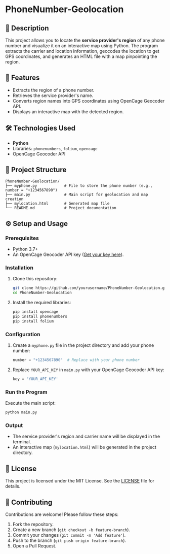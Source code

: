# PhoneNumber-Geolocation

## 📜 Description
This project allows you to locate the **service provider's region** of any phone number and visualize it on an interactive map using Python. The program extracts the carrier and location information, geocodes the location to get GPS coordinates, and generates an HTML file with a map pinpointing the region.

## 🚀 Features
- Extracts the region of a phone number.
- Retrieves the service provider's name.
- Converts region names into GPS coordinates using OpenCage Geocoder API.
- Displays an interactive map with the detected region.

## 🛠️ Technologies Used
- **Python**
- Libraries: `phonenumbers`, `folium`, `opencage`
- OpenCage Geocoder API

## 📂 Project Structure
```
PhoneNumber-Geolocation/
├── myphone.py            # File to store the phone number (e.g., number = "+1234567890")
├── main.py               # Main script for geolocation and map creation
├── mylocation.html       # Generated map file
└── README.md             # Project documentation
```

## ⚙️ Setup and Usage

### Prerequisites
- Python 3.7+
- An OpenCage Geocoder API key ([Get your key here](https://opencagedata.com/)).

### Installation
1. Clone this repository:
   ```bash
   git clone https://github.com/yourusername/PhoneNumber-Geolocation.git
   cd PhoneNumber-Geolocation
   ```
2. Install the required libraries:
   ```bash
   pip install opencage
   pip install phonenumbers
   pip install folium
   ```

### Configuration
1. Create a `myphone.py` file in the project directory and add your phone number:
   ```python
   number = "+1234567890"  # Replace with your phone number
   ```
2. Replace `YOUR_API_KEY` in `main.py` with your OpenCage Geocoder API key:
   ```python
   key = 'YOUR_API_KEY'
   ```

### Run the Program
Execute the main script:
```bash
python main.py
```

### Output
- The service provider's region and carrier name will be displayed in the terminal.
- An interactive map (`mylocation.html`) will be generated in the project directory.

## 📜 License
This project is licensed under the MIT License. See the [LICENSE](LICENSE) file for details.

## 🤝 Contributing
Contributions are welcome! Please follow these steps:
1. Fork the repository.
2. Create a new branch (`git checkout -b feature-branch`).
3. Commit your changes (`git commit -m 'Add feature'`).
4. Push to the branch (`git push origin feature-branch`).
5. Open a Pull Request.
